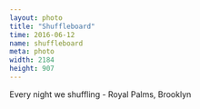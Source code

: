 ```yaml
---
layout: photo
title: "Shuffleboard"
time: 2016-06-12
name: shuffleboard
meta: photo
width: 2184
height: 907
---
```


Every night we shuffling - Royal Palms, Brooklyn
